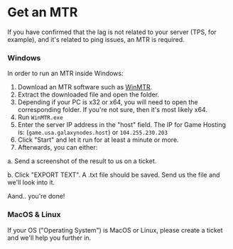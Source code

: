 # Get an MTR

If you have confirmed that the lag is not related to your server (TPS, for example), and it's related to ping issues, an MTR is required.

### Windows

In order to run an MTR inside Windows:

1. Download an MTR software such as [WinMTR](https://sourceforge.net/projects/winmtr/).
2. Extract the downloaded file and open the folder.
3. Depending if your PC is x32 or x64, you will need to open the corresponding folder. If you're not sure, then it's most likely x64.
4. Run `WinMTR.exe`
5. Enter the server IP address in the "host" field. The IP for Game Hosting is: (`game.usa.galaxynodes.host`) or `104.255.230.203`
6. Click "Start" and let it run for at least a minute or more.
7. Afterwards, you can either:

&#x20;     a. Send a screenshot of the result to us on a ticket.

&#x20;     b. Click "EXPORT TEXT". A .txt file should be saved. Send us the file and we'll look into it.

Aand.. you're done!



### MacOS & Linux

If your OS ("Operating System") is MacOS or Linux, please create a ticket and we'll help you further in.
